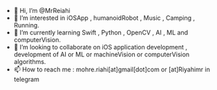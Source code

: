 - 👋 Hi, I’m @MrReiahi
- 👀 I’m interested in iOSApp , humanoidRobot , Music , Camping , Running.
- 🌱 I’m currently learning Swift , Python , OpenCV , AI , ML and computerVision.
- 💞️ I’m looking to collaborate on iOS application development , development of AI or ML or machineVision or computerVision algorithms.
- 📫 How to reach me : mohre.riahi[at]gmail[dot]com or [at]Riyahimr in telegram

<!---
MrReiahi/MrReiahi is a ✨ special ✨ repository because its `README.md` (this file) appears on your GitHub profile.
You can click the Preview link to take a look at your changes.
--->
